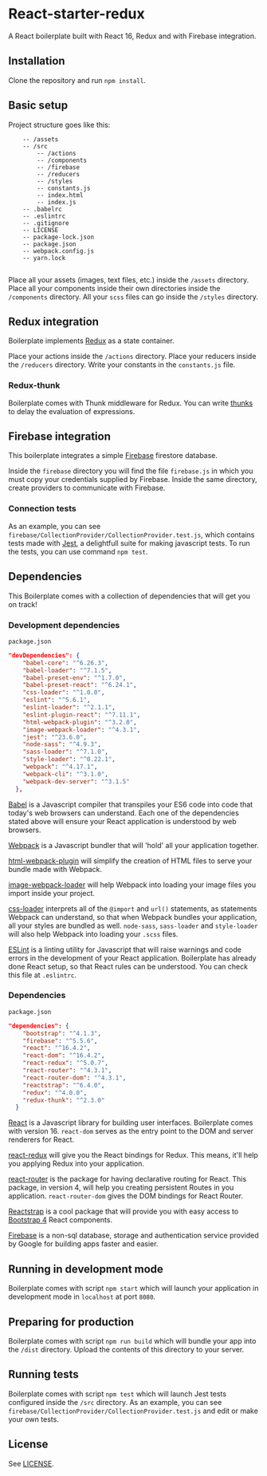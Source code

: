 # React-starter-redux
A React boilerplate built with React 16, Redux and with Firebase integration.

## Installation
Clone the repository and run ```npm install```.

## Basic setup
Project structure goes like this:

```
    -- /assets
    -- /src
        -- /actions
        -- /components
        -- /firebase
        -- /reducers
        -- /styles
        -- constants.js
        -- index.html
        -- index.js
    -- .babelrc
    -- .eslintrc
    -- .gitignore
    -- LICENSE
    -- package-lock.json
    -- package.json
    -- webpack.config.js
    -- yarn.lock
        
```

Place all your assets (images, text files, etc.) inside the ```/assets``` directory.
Place all your components inside their own directories inside the ```/components``` directory.
All your ```scss``` files can go inside the ```/styles``` directory.

## Redux integration
Boilerplate implements [Redux](https://redux.js.org/) as a state container.

Place your actions inside the ```/actions``` directory.
Place your reducers inside the ```/reducers``` directory.
Write your constants in the ```constants.js``` file.

### Redux-thunk
Boilerplate comes with Thunk middleware for Redux. You can write [thunks](https://github.com/reduxjs/redux-thunk) to delay the evaluation of expressions.

## Firebase integration
This boilerplate integrates a simple [Firebase](https://firebase.google.com/) firestore database.

Inside the ```firebase``` directory you will find the file ```firebase.js``` in which you must copy your credentials supplied by Firebase. Inside the same directory, create providers to communicate with Firebase.

### Connection tests
As an example, you can see ```firebase/CollectionProvider/CollectionProvider.test.js```, which contains tests made with [Jest](https://jestjs.io/), a delightfull suite for making javascript tests. To run the tests, you can use command ```npm test```.

## Dependencies
This Boilerplate comes with a collection of dependencies that will get you on track!

### Development dependencies
```package.json```
```json
"devDependencies": {
    "babel-core": "^6.26.3",
    "babel-loader": "^7.1.5",
    "babel-preset-env": "^1.7.0",
    "babel-preset-react": "^6.24.1",
    "css-loader": "^1.0.0",
    "eslint": "^5.6.1",
    "eslint-loader": "^2.1.1",
    "eslint-plugin-react": "^7.11.1",
    "html-webpack-plugin": "^3.2.0",
    "image-webpack-loader": "^4.3.1",
    "jest": "^23.6.0",
    "node-sass": "^4.9.3",
    "sass-loader": "^7.1.0",
    "style-loader": "^0.22.1",
    "webpack": "^4.17.1",
    "webpack-cli": "^3.1.0",
    "webpack-dev-server": "^3.1.5"
  },
```

[Babel](https://babeljs.io/) is a Javascript compiler that transpiles your ES6 code into code that today's web browsers can understand. Each one of the dependencies stated above will ensure your React application is understood by web browsers.

[Webpack](https://webpack.js.org/) is a Javascript bundler that will 'hold' all your application together.

[html-webpack-plugin](https://www.npmjs.com/package/html-webpack-plugin) will simplify the creation of HTML files to serve your bundle made with Webpack.

[image-webpack-loader](https://www.npmjs.com/package/image-webpack-loader) will help Webpack into loading your image files you import inside your project.

[css-loader](https://www.npmjs.com/package/css-loader) interprets all of the ```@import``` and ```url()``` statements, as statements Webpack can understand, so that when Webpack bundles your application, all your styles are bundled as well. ```node-sass```, ```sass-loader``` and ```style-loader``` will also help Webpack into loading your ```.scss``` files.

[ESLint](https://eslint.org/) is a linting utility for Javascript that will raise warnings and code errors in the development of your React application. Boilerplate has already done React setup, so that React rules can be understood. You can check this file at ```.eslintrc```.

### Dependencies
```package.json```
```json
"dependencies": {
    "bootstrap": "^4.1.3",
    "firebase": "^5.5.6",
    "react": "^16.4.2",
    "react-dom": "^16.4.2",
    "react-redux": "^5.0.7",
    "react-router": "^4.3.1",
    "react-router-dom": "^4.3.1",
    "reactstrap": "^6.4.0",
    "redux": "^4.0.0",
    "redux-thunk": "^2.3.0"
  }
```

[React](https://reactjs.org/) is a Javascript library for building user interfaces. Boilerplate comes with version 16. ```react-dom``` serves as the entry point to the DOM and server renderers for React.

[react-redux](https://www.npmjs.com/package/react-redux) will give you the React bindings for Redux. This means, it'll help you applying Redux into your application.

[react-router](https://www.npmjs.com/package/react-router) is the package for having declarative routing for React. This package, in version 4, will help you creating persistent Routes in you application. ```react-router-dom``` gives the DOM bindings for React Router.

[Reactstrap](https://reactstrap.github.io/) is a cool package that will provide you with easy access to [Bootstrap 4](https://getbootstrap.com/) React components.

[Firebase](https://firebase.google.com/) is a non-sql database, storage and authentication service provided by Google for building apps faster and easier.

## Running in development mode
Boilerplate comes with script ```npm start``` which will launch your application in development mode in ```localhost``` at port ```8080```.

## Preparing for production
Boilerplate comes with script ```npm run build``` which will bundle your app into the ```/dist``` directory. Upload the contents of this directory to your server.

## Running tests
Boilerplate comes with script ```npm test``` which will launch Jest tests configured inside the ```/src``` directory. As an example, you can see ```firebase/CollectionProvider/CollectionProvider.test.js``` and edit or make your own tests.

## License
See [LICENSE](LICENSE).
